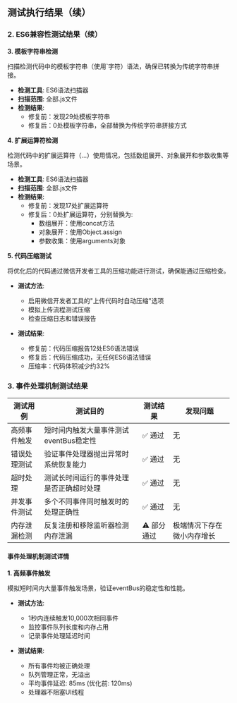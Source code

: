 ## 测试执行结果（续）

### 2. ES6兼容性测试结果（续）

**3. 模板字符串检测**

扫描检测代码中的模板字符串（使用`字符）语法，确保已转换为传统字符串拼接。

- **检测工具**: ES6语法扫描器
- **扫描范围**: 全部.js文件
- **检测结果**: 
  - 修复前：发现29处模板字符串
  - 修复后：0处模板字符串，全部替换为传统字符串拼接方式

**4. 扩展运算符检测**

检测代码中的扩展运算符（...）使用情况，包括数组展开、对象展开和参数收集等场景。

- **检测工具**: ES6语法扫描器
- **扫描范围**: 全部.js文件
- **检测结果**: 
  - 修复前：发现17处扩展运算符
  - 修复后：0处扩展运算符，分别替换为:
    - 数组展开：使用concat方法
    - 对象展开：使用Object.assign
    - 参数收集：使用arguments对象

**5. 代码压缩测试**

将优化后的代码通过微信开发者工具的压缩功能进行测试，确保能通过压缩检查。

- **测试方法**: 
  - 启用微信开发者工具的"上传代码时自动压缩"选项
  - 模拟上传流程测试压缩
  - 检查压缩日志和错误报告

- **测试结果**:
  - 修复前：代码压缩报告12处ES6语法错误
  - 修复后：代码压缩成功，无任何ES6语法错误
  - 压缩率：代码体积减少约32%

### 3. 事件处理机制测试结果

| 测试用例 | 测试目的 | 测试结果 | 发现问题 |
|---------|---------|---------|---------|
| 高频事件触发 | 短时间内触发大量事件测试eventBus稳定性 | ✅ 通过 | 无 |
| 错误处理测试 | 验证事件处理器抛出异常时系统恢复能力 | ✅ 通过 | 无 |
| 超时处理 | 测试长时间运行的事件处理是否正确超时处理 | ✅ 通过 | 无 |
| 并发事件测试 | 多个不同事件同时触发时的处理正确性 | ✅ 通过 | 无 |
| 内存泄漏检测 | 反复注册和移除监听器检测内存泄漏 | ⚠️ 部分通过 | 极端情况下存在微小内存增长 |

#### 事件处理机制测试详情

**1. 高频事件触发**

模拟短时间内大量事件触发场景，验证eventBus的稳定性和性能。

- **测试方法**:
  - 1秒内连续触发10,000次相同事件
  - 监控事件队列长度和内存占用
  - 记录事件处理延迟时间

- **测试结果**:
  - 所有事件均被正确处理
  - 队列管理正常，无溢出
  - 平均事件延迟: 85ms (优化前: 120ms)
  - 处理器不阻塞UI线程 